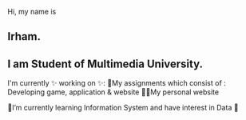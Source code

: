 Hi, my name is
## Irham.
## I am Student of Multimedia University.

I'm currently ✨ working on ✨:
📑My assignments which consist of : Developing game, application & website
🧑‍🏭My personal website

🌱I’m currently learning Information System and have interest in Data 🙌

<!--
**kyiwsr/kyiwsr** is a ✨ _special_ ✨ repository because its `README.md` (this file) appears on your GitHub profile.

I'm Irham. 

- 🔭 I’m currently working on ...
- 🌱 I’m currently learning ...
- 👯 I’m looking to collaborate on ...
- 🤔 I’m looking for help with ...
- 💬 Ask me about ...
- 📫 How to reach me: ...
- 😄 Pronouns: ...
- ⚡ Fun fact: ...
-->
